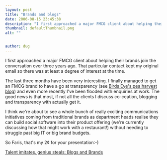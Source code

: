 ```yaml
---
layout: post
title: "Brands and blogs"
date: 2006-08-15 23:45:38
description: "I first approached a major FMCG client about helping their brands join the conversation over three years ago. That particular contact kept my original email so there was at least a degree of interest at the time. The last three&#8230;"
thumbnail: defaultThumbnail.png
alt: ""


author: dug
---
```


<p>I first approached a major <span class="caps">FMCG </span>client about helping their brands join the conversation over three years ago. That particular contact kept my original email so there was at least a degree of interest at the time.</p>

<p>The last three months have been very interesting. I finally managed to get an <span class="caps">FMCG </span>brand to have a go at transparency (see <a href="http://blogs.mtengine.com/peaharvest/">Birds Eye's pea harvest blog</a>) and even more recently I've been flooded with enquiries at work. The good news is that most, if not all the clients I discuss co-ceation, blogging and transparency with actually get it.</p>

<p>I think we're about to see a whole bunch of really exciting communications initiatives coming from traditional brands as department heads realise they can build social software into their product offering (we're currently discussing how that might work with a restaurant!) without needing to struggle past big IT or big brand budgets.</p>

<p>So Faris, that's my 2&cent; for your presentation:-)</p>

<p><a title="Talent imitates, genius steals: Blogs and Brands" href="http://farisyakob.typepad.com/blog/2006/08/blogs_and_brand.html">Talent imitates, genius steals: Blogs and Brands</a></p>
